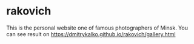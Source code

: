 # rakovich
This is the personal website one of famous photographers of Minsk.
You can see result on https://dmitrykalko.github.io/rakovich/gallery.html
